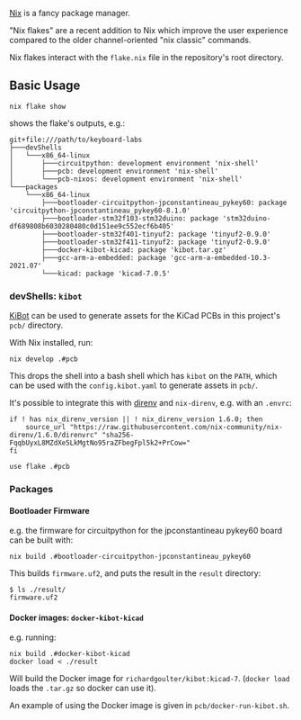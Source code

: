 [Nix](https://nixos.org/) is a fancy package manager.

"Nix flakes" are a recent addition to Nix which improve the user
experience compared to the older channel-oriented "nix classic"
commands.

Nix flakes interact with the `flake.nix` file in the repository's root
directory.

## Basic Usage

```
nix flake show
```

shows the flake's outputs, e.g.:

```
git+file:///path/to/keyboard-labs
├───devShells
│   └───x86_64-linux
│       ├───circuitpython: development environment 'nix-shell'
│       ├───pcb: development environment 'nix-shell'
│       └───pcb-nixos: development environment 'nix-shell'
└───packages
    └───x86_64-linux
        ├───bootloader-circuitpython-jpconstantineau_pykey60: package 'circuitpython-jpconstantineau_pykey60-8.1.0'
        ├───bootloader-stm32f103-stm32duino: package 'stm32duino-df689808b6030280480c0d151ee9c552ecf6b405'
        ├───bootloader-stm32f401-tinyuf2: package 'tinyuf2-0.9.0'
        ├───bootloader-stm32f411-tinyuf2: package 'tinyuf2-0.9.0'
        ├───docker-kibot-kicad: package 'kibot.tar.gz'
        ├───gcc-arm-a-embedded: package 'gcc-arm-a-embedded-10.3-2021.07'
        └───kicad: package 'kicad-7.0.5'
```

### devShells: `kibot`

[KiBot](https://github.com/INTI-CMNB/KiBot) can be used to generate
assets for the KiCad PCBs in this project's `pcb/` directory.

With Nix installed, run:

```
nix develop .#pcb
```

This drops the shell into a bash shell which has `kibot` on the
`PATH`, which can be used with the `config.kibot.yaml` to generate
assets in `pcb/`.

It's possible to integrate this with [direnv](https://direnv.net/) and `nix-direnv`, e.g.
with an `.envrc`:

```
if ! has nix_direnv_version || ! nix_direnv_version 1.6.0; then
    source_url "https://raw.githubusercontent.com/nix-community/nix-direnv/1.6.0/direnvrc" "sha256-FqqbUyxL8MZdXe5LkMgtNo95raZFbegFpl5k2+PrCow="
fi

use flake .#pcb
```

### Packages

#### Bootloader Firmware

e.g. the firmware for circuitpython for the jpconstantineau pykey60 board can be built with:

```
nix build .#bootloader-circuitpython-jpconstantineau_pykey60
```

This builds `firmware.uf2`, and puts the result in the `result` directory:

```
$ ls ./result/
firmware.uf2
```

#### Docker images: `docker-kibot-kicad`

e.g. running:

```
nix build .#docker-kibot-kicad
docker load < ./result
```

Will build the Docker image for `richardgoulter/kibot:kicad-7`.
(`docker load` loads the `.tar.gz` so docker can use it).

An example of using the Docker image is given in
`pcb/docker-run-kibot.sh`.
